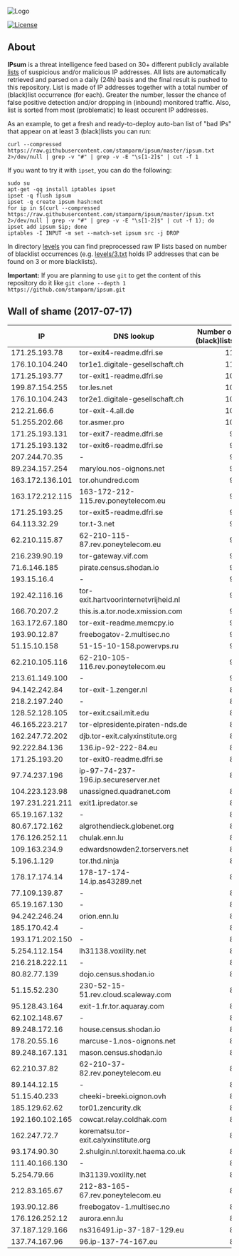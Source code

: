 ![Logo](logo.png)

[![License](https://img.shields.io/badge/license-Public_domain-red.svg)](https://wiki.creativecommons.org/wiki/Public_domain)

About
----

**IPsum** is a threat intelligence feed based on 30+ different publicly available [lists](https://github.com/stamparm/maltrail) of suspicious and/or malicious IP addresses. All lists are automatically retrieved and parsed on a daily (24h) basis and the final result is pushed to this repository. List is made of IP addresses together with a total number of (black)list occurrence (for each). Greater the number, lesser the chance of false positive detection and/or dropping in (inbound) monitored traffic. Also, list is sorted from most (problematic) to least occurent IP addresses.

As an example, to get a fresh and ready-to-deploy auto-ban list of "bad IPs" that appear on at least 3 (black)lists you can run:

```
curl --compressed https://raw.githubusercontent.com/stamparm/ipsum/master/ipsum.txt 2>/dev/null | grep -v "#" | grep -v -E "\s[1-2]$" | cut -f 1
```

If you want to try it with `ipset`, you can do the following:

```
sudo su
apt-get -qq install iptables ipset
ipset -q flush ipsum
ipset -q create ipsum hash:net
for ip in $(curl --compressed https://raw.githubusercontent.com/stamparm/ipsum/master/ipsum.txt 2>/dev/null | grep -v "#" | grep -v -E "\s[1-2]$" | cut -f 1); do ipset add ipsum $ip; done
iptables -I INPUT -m set --match-set ipsum src -j DROP
```

In directory [levels](levels) you can find preprocessed raw IP lists based on number of blacklist occurrences (e.g. [levels/3.txt](levels/3.txt) holds IP addresses that can be found on 3 or more blacklists).

**Important:** If you are planning to use `git` to get the content of this repository do it like `git clone --depth 1 https://github.com/stamparm/ipsum.git`

Wall of shame (2017-07-17)
----

|IP|DNS lookup|Number of (black)lists|
|---|---|--:|
171.25.193.78|tor-exit4-readme.dfri.se|11
176.10.104.240|tor1e1.digitale-gesellschaft.ch|11
171.25.193.77|tor-exit1-readme.dfri.se|10
199.87.154.255|tor.les.net|10
176.10.104.243|tor2e1.digitale-gesellschaft.ch|10
212.21.66.6|tor-exit-4.all.de|10
51.255.202.66|tor.asmer.pro|10
171.25.193.131|tor-exit7-readme.dfri.se|9
171.25.193.132|tor-exit6-readme.dfri.se|9
207.244.70.35|-|9
89.234.157.254|marylou.nos-oignons.net|9
163.172.136.101|tor.ohundred.com|9
163.172.212.115|163-172-212-115.rev.poneytelecom.eu|9
171.25.193.25|tor-exit5-readme.dfri.se|9
64.113.32.29|tor.t-3.net|9
62.210.115.87|62-210-115-87.rev.poneytelecom.eu|9
216.239.90.19|tor-gateway.vif.com|9
71.6.146.185|pirate.census.shodan.io|9
193.15.16.4|-|9
192.42.116.16|tor-exit.hartvoorinternetvrijheid.nl|9
166.70.207.2|this.is.a.tor.node.xmission.com|9
163.172.67.180|tor-exit-readme.memcpy.io|9
193.90.12.87|freebogatov-2.multisec.no|9
51.15.10.158|51-15-10-158.powervps.ru|9
62.210.105.116|62-210-105-116.rev.poneytelecom.eu|9
213.61.149.100|-|9
94.142.242.84|tor-exit-1.zenger.nl|8
218.2.197.240|-|8
128.52.128.105|tor-exit.csail.mit.edu|8
46.165.223.217|tor-elpresidente.piraten-nds.de|8
162.247.72.202|djb.tor-exit.calyxinstitute.org|8
92.222.84.136|136.ip-92-222-84.eu|8
171.25.193.20|tor-exit0-readme.dfri.se|8
97.74.237.196|ip-97-74-237-196.ip.secureserver.net|8
104.223.123.98|unassigned.quadranet.com|8
197.231.221.211|exit1.ipredator.se|8
65.19.167.132|-|8
80.67.172.162|algrothendieck.globenet.org|8
176.126.252.11|chulak.enn.lu|8
109.163.234.9|edwardsnowden2.torservers.net|8
5.196.1.129|tor.thd.ninja|8
178.17.174.14|178-17-174-14.ip.as43289.net|8
77.109.139.87|-|8
65.19.167.130|-|8
94.242.246.24|orion.enn.lu|8
185.170.42.4|-|8
193.171.202.150|-|8
5.254.112.154|lh31138.voxility.net|8
216.218.222.11|-|8
80.82.77.139|dojo.census.shodan.io|8
51.15.52.230|230-52-15-51.rev.cloud.scaleway.com|8
95.128.43.164|exit-1.fr.tor.aquaray.com|8
62.102.148.67|-|8
89.248.172.16|house.census.shodan.io|8
178.20.55.16|marcuse-1.nos-oignons.net|8
89.248.167.131|mason.census.shodan.io|8
62.210.37.82|62-210-37-82.rev.poneytelecom.eu|8
89.144.12.15|-|8
51.15.40.233|cheeki-breeki.oignon.ovh|8
185.129.62.62|tor01.zencurity.dk|8
192.160.102.165|cowcat.relay.coldhak.com|8
162.247.72.7|korematsu.tor-exit.calyxinstitute.org|8
93.174.90.30|2.shulgin.nl.torexit.haema.co.uk|8
111.40.166.130|-|8
5.254.79.66|lh31139.voxility.net|8
212.83.165.67|212-83-165-67.rev.poneytelecom.eu|8
193.90.12.86|freebogatov-1.multisec.no|8
176.126.252.12|aurora.enn.lu|8
37.187.129.166|ns316491.ip-37-187-129.eu|8
137.74.167.96|96.ip-137-74-167.eu|8
